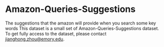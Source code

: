 # Amazon-Queries-Suggestions
The suggestions that the amazon will provide when you search some key words
This dataset is a small set of Amazon-Queries-Suggestions dataset. To get fully access to the dataset, please contact jianghong.zhou@emory.edu.
